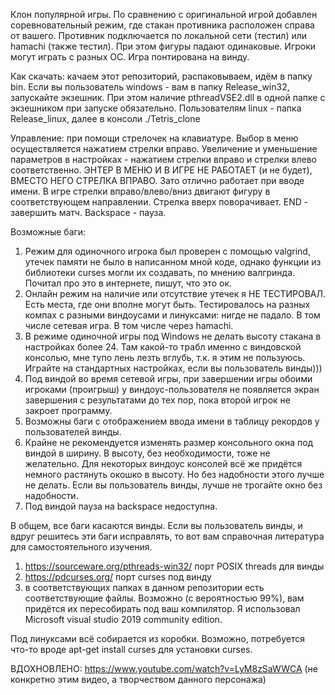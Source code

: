 Клон популярной игры. По сравнению с оригинальной игрой добавлен соревновательный режим, где стакан противника расположен справа от вашего. Противник подключается по локальной сети (тестил) или hamachi (также тестил). При этом фигуры падают одинаковые. Игроки могут играть с разных ОС. Игра понтирована на винду.

Как скачать: качаем этот репозиторий, распаковываем, идём в папку bin. Если вы пользователь windows - вам в папку Release_win32, запускайте экзешник. При этом наличие pthreadVSE2.dll в одной папке с экзешником при запуске обязательно. Пользователям linux - папка Release_linux, далее в консоли ./Tetris_clone

Управление: при помощи стрелочек на клавиатуре. Выбор в меню осуществляется нажатием стрелки вправо. Увеличение и уменьшение параметров в настройках - нажатием стрелки вправо и стрелки влево соответственно. ЭНТЕР В МЕНЮ И В ИГРЕ НЕ РАБОТАЕТ (и не будет), ВМЕСТО НЕГО СТРЕЛКА ВПРАВО. Зато отлично работает при вводе имени. В игре стрелки вправо/влево/вниз двигают фигуру в соответствующем направлении. Стрелка вверх поворачивает. END - завершить матч. Backspace - пауза.

Возможные баги:

1) Режим для одиночного игрока был проверен с помощью valgrind, утечек памяти не было в написанном мной коде, однако функции из библиотеки curses могли их создавать, по мнению валгринда. Почитал про это в интернете, пишут, что это ок.
2) Онлайн режим на наличие или отсутствие утечек я НЕ ТЕСТИРОВАЛ. Есть места, где они вполне могут быть. Тестировалось на разных компах с разными виндоусами и линуксами: нигде не падало. В том числе сетевая игра. В том числе через hamachi.
3) В режиме одиночной игры под Windows не делать высоту стакана в настройках более 24. Там какой-то трабл именно с виндовской консолью, мне тупо лень лезть вглубь, т.к. я этим не пользуюсь. Играйте на стандартных настройках, если вы пользователь винды)))
4) Под виндой во время сетевой игры, при завершении игры обоими игроками (проигрыш) у виндоус-пользователя не появляется экран завершения с результатами до тех пор, пока второй игрок не закроет программу.
5) Возможны баги с отображением ввода имени в таблицу рекордов у пользователей винды.
6) Крайне не рекомендуется изменять размер консольного окна под виндой в ширину. В высоту, без необходимости, тоже не желательно. Для некоторых виндоус консолей всё же придётся немного растянуть окошко в высоту. Но без надобности этого лучше не делать. Если вы пользователь винды, лучше не трогайте окно без надобности.
7) Под виндой пауза на backspace недоступна.

В общем, все баги касаются винды. Если вы пользователь винды, и вдруг решитесь эти баги исправлять, то вот вам справочная литература для самостоятельного изучения.

1) https://sourceware.org/pthreads-win32/ порт POSIX threads для винды
2) https://pdcurses.org/ порт curses под винду
3) в соответствующих папках в данном репозитории есть соответствующие файлы. Возможно (с вероятностью 99%), вам придётся их пересобирать под ваш компилятор. Я использовал Microsoft visual studio 2019 community edition.

Под линуксами всё собирается из коробки. Возможно, потребуется что-то вроде apt-get install curses для установки curses.

ВДОХНОВЛЕНО: https://www.youtube.com/watch?v=LyM8zSaWWCA (не конкретно этим видео, а творчеством данного персонажа)

